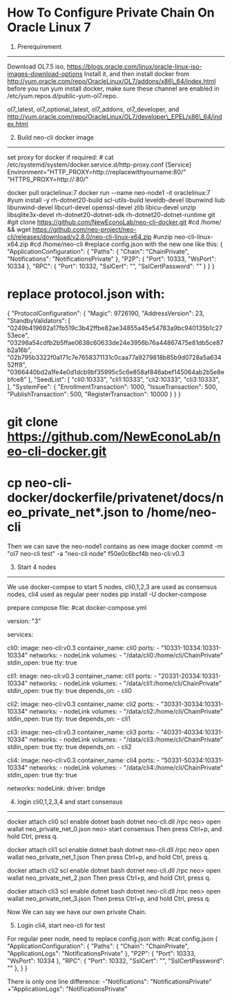 How To Configure Private Chain On Oracle Linux 7
================================================

1. Prerequirement
-----------------

Download OL7.5 iso,
https://blogs.oracle.com/linux/oracle-linux-iso-images-download-options
Install it, and then install docker from
http://yum.oracle.com/repo/OracleLinux/OL7/addons/x86\_64/index.html
before you run yum install docker, make sure these channel are enabled
in /etc/yum.repos.d/public-yum-ol7.repo.

ol7\_latest, ol7\_optional\_latest, ol7\_addons, ol7\_developer, and
http://yum.oracle.com/repo/OracleLinux/OL7/developer\_EPEL/x86\_64/index.html

2. Build neo-cli docker image
-----------------------------

set proxy for docker if required: \# cat
/etc/systemd/system/docker.service.d/http-proxy.conf [Service]
Environment="HTTP\_PROXY=http://replacewithyourname:80/"
"HTTPS\_PROXY=http://<replacewithyourname>:80/"

docker pull oraclelinux:7 docker run --name neo-node1 -it oraclelinux:7
\#yum install -y rh-dotnet20-build scl-utils-build leveldb-devel
libunwind liub libunwind-devel libcurl-devel openssl-devel zlib
libicu-devel unzip libsqlite3x-devel rh-dotnet20-dotnet-sdk
rh-dotnet20-dotnet-runtime git \#git clone
https://github.com/NewEconoLab/neo-cli-docker.git \#cd /home/ && wget
https://github.com/neo-project/neo-cli/releases/download/v2.8.0/neo-cli-linux-x64.zip
\#unzip neo-cli-linux-x64.zip \#cd /home/neo-cli \#replace config.json
with the new one like this: { "ApplicationConfiguration": { "Paths": {
"Chain": "ChainPrivate", "Notifications": "NotificationsPrivate" },
"P2P": { "Port": 10333, "WsPort": 10334 }, "RPC": { "Port": 10332,
"SslCert": "", "SslCertPassword": "" } } }

replace protocol.json with:
===========================

{ "ProtocolConfiguration": { "Magic": 9726190, "AddressVersion": 23,
"StandbyValidators": [
"0249b419692a17fb519c3b42ffbe82ae34855a45e54783a9bc940135b1c2753ece",
"03298a54cdfb2b5ffae0638c60633de24e3956b76a44867475e81db5ce87b2a16b",
"02b795b3322f0a171c7e7658371131c0caa77a9279818b85b9d0728a5a63452ff8",
"0366440bd2a1fe4e0d1dcb9bf35995c5c6e858af846abef145064ab2b5e8ebfce8" ],
"SeedList": [ "cli0:10333", "cli1:10333", "cli2:10333", "cli3:10333", ],
"SystemFee": { "EnrollmentTransaction": 1000, "IssueTransaction": 500,
"PublishTransaction": 500, "RegisterTransaction": 10000 } } }

git clone https://github.com/NewEconoLab/neo-cli-docker.git
===========================================================

cp neo-cli-docker/dockerfile/privatenet/docs/neo\_private\_net\*.json to /home/neo-cli
======================================================================================

Then we can save the neo-node1 contains as new image docker commit -m
"ol7 neo-cli test" -a "neo-cli node" f50e0c6bcf4b neo-cli:v0.3

3. Start 4 nodes
----------------

We use docker-compse to start 5 nodes, cli0,1,2,3 are used as consensus
nodes, cli4 used as regular peer nodes pip install -U docker-compose

prepare compose file: \#cat docker-compose.yml

version: "3"

services:

cli0: image: neo-cli:v0.3 container\_name: cli0 ports: -
"10331-10334:10331-10334" networks: - nodeLink volumes: -
"/data/cli0:/home/cli/ChainPrivate" stdin\_open: true tty: true

cli1: image: neo-cli:v0.3 container\_name: cli1 ports: -
"20331-20334:10331-10334" networks: - nodeLink volumes: -
"/data/cli1:/home/cli/ChainPrivate" stdin\_open: true tty: true
depends\_on: - cli0

cli2: image: neo-cli:v0.3 container\_name: cli2 ports: -
"30331-30334:10331-10334" networks: - nodeLink volumes: -
"/data/cli2:/home/cli/ChainPrivate" stdin\_open: true tty: true
depends\_on: - cli1

cli3: image: neo-cli:v0.3 container\_name: cli3 ports: -
"40331-40334:10331-10334" networks: - nodeLink volumes: -
"/data/cli3:/home/cli/ChainPrivate" stdin\_open: true tty: true
depends\_on: - cli2

cli4: image: neo-cli:v0.3 container\_name: cli4 ports: -
"50331-50334:10331-10334" networks: - nodeLink volumes: -
"/data/cli4:/home/cli/ChainPrivate" stdin\_open: true tty: true

networks: nodeLink: driver: bridge

4. login cli0,1,2,3,4 and start consensus
-----------------------------------------

docker attach cli0 scl enable dotnet bash dotnet neo-cli.dll /rpc neo\>
open wallat neo\_private\_net\_0.json neo\> start consensus Then press
Ctrl+p, and hold Ctrl, press q.

docker attach cli1 scl enable dotnet bash dotnet neo-cli.dll /rpc neo\>
open wallat neo\_private\_net\_1.json Then press Ctrl+p, and hold Ctrl,
press q.

docker attach cli2 scl enable dotnet bash dotnet neo-cli.dll /rpc neo\>
open wallat neo\_private\_net\_2.json Then press Ctrl+p, and hold Ctrl,
press q.

docker attach cli3 scl enable dotnet bash dotnet neo-cli.dll /rpc neo\>
open wallat neo\_private\_net\_3.json Then press Ctrl+p, and hold Ctrl,
press q.

Now We can say we have our own private Chain.

5.  Login cli4, start neo-cli for test

For regular peer node, need to replace config.json with: \#cat
config.json { "ApplicationConfiguration": { "Paths": { "Chain":
"ChainPrivate", "ApplicationLogs": "NotificationsPrivate" }, "P2P": {
"Port": 10333, "WsPort": 10334 }, "RPC": { "Port": 10332, "SslCert": "",
"SslCertPassword": "" }, } }

There is only one line difference: -"Notifications":
"NotificationsPrivate" +"ApplicationLogs": "NotificationsPrivate"
